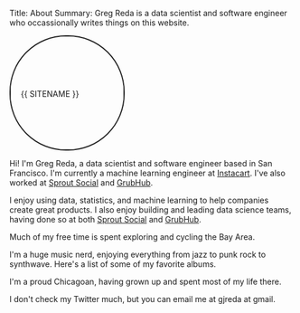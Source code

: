 Title: About
Summary: Greg Reda is a data scientist and software engineer who occassionally writes things on this website.

<style>
  img.round {
    border: 2px solid #222;
    height: 200px;
    width: 200px;
    line-height: 200px;
    -moz-border-radius: 100px;
    border-radius: 100px;
  }
</style>
<img class="round" src="/images/headshot.jpg" alt="{{ SITENAME }}">

Hi! I'm Greg Reda, a data scientist and software engineer based in San Francisco. I'm currently a machine learning engineer at [Instacart](https://inst.cr/t/wqze6Gpuz). I've also worked at [Sprout Social](https://sproutsocial.com/) and [GrubHub](https://www.grubhub.com/).

I enjoy using data, statistics, and machine learning to help companies create great products. I also enjoy building and leading data science teams, having done so at both [Sprout Social](https://sproutsocial.com) and [GrubHub](https://grubhub.com).

Much of my free time is spent exploring and cycling the Bay Area.

I'm a huge music nerd, enjoying everything from jazz to punk rock to synthwave. Here's a list of some of my favorite albums.

I'm a proud Chicagoan, having grown up and spent most of my life there.

I don't check my Twitter much, but you can email me at gjreda at gmail.